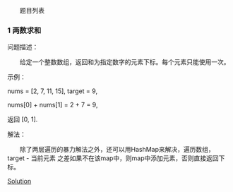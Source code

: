 　　题目列表

### 1 两数求和
问题描述：

　　给定一个整数数组，返回和为指定数字的元素下标。每个元素只能使用一次。

示例：

nums = [2, 7, 11, 15], target = 9,

nums[0] + nums[1] = 2 + 7 = 9,

返回 [0, 1].

解法：

　　除了两层遍历的暴力解法之外，还可以用HashMap来解决，遍历数组，target - 当前元素 之差如果不在该map中，则map中添加元素，否则直接返回下标。

[Solution](./src/main/java/com/ckm/normal/Solution1.java)